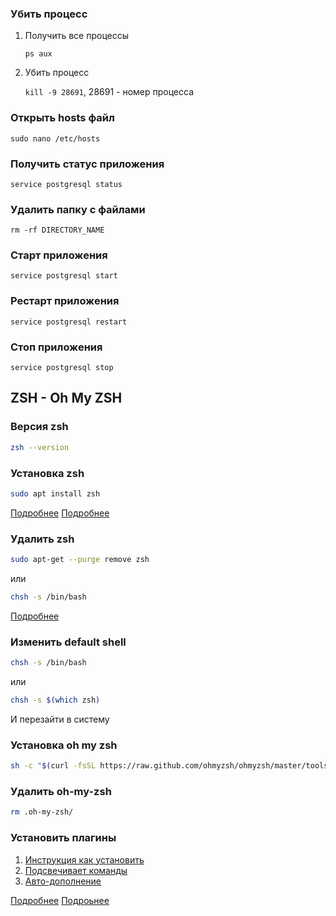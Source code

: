 ### Убить процесс
1. Получить все процессы

    `ps aux`
    
2. Убить процесс

    `kill -9 28691`, 28691 - номер процесса
    

### Открыть hosts файл
`sudo nano /etc/hosts`


### Получить статус приложения
`service postgresql status`

### Удалить папку с файлами
`rm -rf DIRECTORY_NAME`

### Старт приложения
`service postgresql start`

### Рестарт приложения
`service postgresql restart`

### Стоп приложения
`service postgresql stop`


## ZSH - Oh My ZSH
### Версия zsh
```bash
zsh --version
```
### Установка zsh
```bash
sudo apt install zsh
```
[Подробнее](https://losst.ru/nastrojka-zsh-i-oh-my-zsh)
[Подробнее](http://members.wolfram.com/meng/pages/computing/installing_and_configuring/installing_and_configuring_zsh/#.YXkjI5ozZhG)
[]()
[]()
[]()

### Удалить zsh
```bash
sudo apt-get --purge remove zsh
```
или
```bash
chsh -s /bin/bash
```
[Подробнее](https://ubuntugeeks.com/questions/156577/remove-zsh-from-ubuntu-16-04)

### Изменить default shell
```bash
chsh -s /bin/bash
```
или
```bash
chsh -s $(which zsh)
```
И перезайти в систему


### Установка oh my zsh
```bash 
sh -c "$(curl -fsSL https://raw.github.com/ohmyzsh/ohmyzsh/master/tools/install.sh)"
```

### Удалить oh-my-zsh
```bash
rm .oh-my-zsh/
```

### Установить плагины
1. [Инструкция как установить](https://youtu.be/ZNHkS4EnXhQ)
2. [Подсвечивает команды](https://github.com/zsh-users/zsh-syntax-highlighting/blob/master/INSTALL.md)
3. [Авто-дополнение](https://github.com/zsh-users/zsh-autosuggestions/blob/master/INSTALL.md)

[Подробнее](https://ohmyz.sh/#install)
[Подроьнее](https://github.com/ohmyzsh/ohmyzsh)
